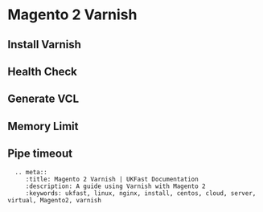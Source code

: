 # Magento 2 Varnish

## Install Varnish

## Health Check

## Generate VCL

## Memory Limit

## Pipe timeout

```eval_rst
  .. meta::
     :title: Magento 2 Varnish | UKFast Documentation
     :description: A guide using Varnish with Magento 2
     :keywords: ukfast, linux, nginx, install, centos, cloud, server, virtual, Magento2, varnish


